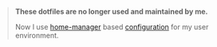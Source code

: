 > **These dotfiles are no longer used and maintained by me.**
>
> Now I use [home-manager](https://github.com/nix-community/home-manager) based [configuration](https://github.com/Nikitat0/home) for my user environment.
